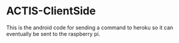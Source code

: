 # ACTIS-ClientSide

This is the android code for sending a command to heroku so it
can eventually be sent to the raspberry pi. 